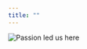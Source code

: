 ```yaml
---
title: ""
---
```


![Passion led us here](https://images.unsplash.com/photo-1455849318743-b2233052fcff?ixlib=rb-1.2.1&ixid=MnwxMjA3fDB8MHxwaG90by1wYWdlfHx8fGVufDB8fHx8&auto=format&fit=crop&w=1169&q=80)
